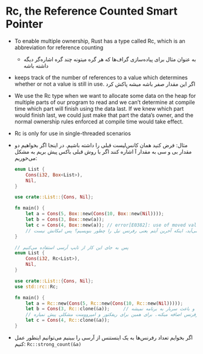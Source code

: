 # Rc<T>, the Reference Counted Smart Pointer
* To enable multiple ownership, Rust has a type called Rc<T>, which is an abbreviation for reference counting
    * به عنوان مثال برای پیاده‌سازی گراف‌ها که هر گره میتونه چند گره اشاره‌گر دیگه داشته باشه
* keeps track of the number of references to a value which determines whether or not a value is still in use. اگر این مقدار صفر باشه میشه پاکش کرد
* We use the Rc<T> type when we want to allocate some data on the heap for multiple parts of our program to read and we can’t determine at compile time which part will finish using the data last. If we knew which part would finish last, we could just make that part the data’s owner, and the normal ownership rules enforced at compile time would take effect.
* Rc<T> is only for use in single-threaded scenarios

* مثال: فرض کنید همان کانس‌لیست قبلی را داشته باشیم. در اینجا اگر بخواهیم دو مقدار بی و سی به مقدار آ اشاره کنند اگر با روش قبلی باکس پیش بریم به مشکل می‌خوریم:
    ```rust
    enum List {
        Cons(i32, Box<List>),
        Nil,
    }

    use crate::List::{Cons, Nil};

    fn main() {
        let a = Cons(5, Box::new(Cons(10, Box::new(Nil))));
        let b = Cons(3, Box::new(a));
        let c = Cons(4, Box::new(a)); // error[E0382]: use of moved value: `a`
        // برای حل مشکل می‌توان مقدار باکس را رفرنس گذاشت اما مشکل جدیدی پیش می‌آید، اینکه آخرین آیتم یعنی رفرنس نیل را چطور بنویسیم؟ پس امکانش نیست
    }

    // پس به جای این کار از تایپ آرسی استفاده می‌کنیم
    enum List {
        Cons(i32, Rc<List>),
        Nil,
    }

    use crate::List::{Cons, Nil};
    use std::rc::Rc;

    fn main() {
        let a = Rc::new(Cons(5, Rc::new(Cons(10, Rc::new(Nil)))));
        let b = Cons(3, Rc::clone(&a));     // استفاده از این کلون با کلون خود آ تفاوت داره و دیپ‌کلون نیست و باعث سربار به برنامه نمیشه
        // این کلون تنها یک شماره به کانتر رفرنس اضافه میکنه. برای همین برای ریفکتور و امپروومنت مشکلی پیش نمیاره
        let c = Cons(4, Rc::clone(&a));
    }
    ```
* اگر بخوایم تعداد رفرنس‌ها به یک اینستنس از آرسی را ببینیم می‌توانیم اینطور عمل کنیم: `Rc::strong_count(&a)`